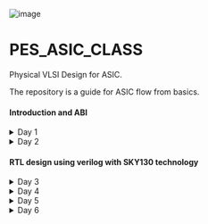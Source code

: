 
![image](https://github.com/VardhanSuroshi/pes_asic_class/assets/132068498/33403244-c9dd-4aef-a022-da52e2eef51c)

# PES_ASIC_CLASS

Physical VLSI Design for ASIC.

The repository is a guide for ASIC flow from basics.

#### Introduction and ABI
<details>
<summary> 
 Day 1
</summary>
<br>
 
### Introduction to RISCV ISA and GNU compiler toolchain
### Introduction
### Flow : HLL -> ALP -> Binary -> (HDL) -> GDS
#### 1. HLL -> High level language (c , c++) 
- A high-level language is any programming language that enables development of a program in a much more user-friendly programming context and is generally independent of the computer's hardware architecture.

#### 2. ALP -> Assembly level program
- An assembly language is a type of low-level programming language that is intended to communicate directly with a computer’s hardware (CPU). Assembly language programs are written using mnemonic codes that represent specific machine instructions which the machine can understand.Assembly language statements are entered one statement per line. Each statement follows the following format − [label] mnemonic [operands] [;comment]

#### 3. HDL -> Hardware Description Language (Verilog, System Verilog)
- A hardware description language (HDL) is a specialized computer language used to describe the structure and behavior of electronic circuits, and most commonly, digital logic circuits. HDLs can be used to design and describe the layout of digital systems from simple flip-flop memory units to complex communications protocols. It is used for circuit design, simulation,verification, synthesis and optimization of digital circuits.

#### 4. GDS -> Graphic Data System (layout)
- GDS II is a database file format which is the industry standard for data exchange of integrated circuit or IC layout artwork. It is a binary file format representing planar geometric shapes, text labels, and other information about the layout in hierarchical form. The data can be used to reconstruct all or part of the artwork used in sharing layouts, transferring artwork between different tools, or creating photo masks.

The Hardware needs to perform the instruction provided by the Application software. This is done through System sofware.

____System Software____
- OS : Operating System : Handles IO, memory allocation, Low level system function
- Compiler : Convert the input to hardware dependent instruction
- Assembler : Convert the instructions provided by compiler to Binary format
- HDL : A program that understands the Binary pattern and map it to a netlist
- GDS : Layout

 ### Lab 1


#### Contents:
- C Program to compute sum from 1 to N
- RISCV gcc compile and disassemble
- Spike simulation and debug


 1) Create a directory and open file sum1ton.c
  Write a C code to find the sum of numbers from 1 to n

 ![sum1ton_prog](https://github.com/ananya343B/pes_asic_class/assets/142582353/3b8ca152-4667-4a31-bee1-068b3954e91d)
 
  Now we will compile and execute the program. The output of the code is as follows
  
 ![sum1ton_op](https://github.com/ananya343B/pes_asic_class/assets/142582353/fe2cc5fe-b6d4-40c3-ad7b-aaa80509d229)

3) Generating RISCV object file and comparing the outputs
  
![pic3](https://github.com/ananya343B/pes_asic_class/assets/142582353/6e882222-8de4-45f0-90eb-2df2ecfaf5b1)

The command ```riscv64-unknown-elf-gcc``` is used to generate the object file sum1ton.o

![pic5](https://github.com/ananya343B/pes_asic_class/assets/142582353/27cd9359-ced5-4950-8575-c333f2863f40)

4) Spike simulation and debug

   ``` spike pk sum1ton.o```   is used to check if the instructions produce the correct output


  ![spike1](https://github.com/ananya343B/pes_asic_class/assets/142582353/afd04a0c-01dd-4f27-9b85-be623111a83e)

  ``` spike -d pk sum1ton.c```   is used for debugging
  
  The contents of the registers can be viewed
  
![spike](https://github.com/ananya343B/pes_asic_class/assets/142582353/dd1400e8-65d9-45ae-82e5-a648eab9ff91)

``` reg 0 a2```   is used to check the content of register a2

```q```  is used to quit the debugging process


### Lab 2
#### Contents: 

To display max and min value of 64 bit signed and unsigned numbers.

##### Unsigned numbers:

They are non-negative numbers which only have magnitude and no sign or direction.
Range:[0,(2^n)-1]

##### Signed numbers:

Signed numbers are numerical values which can represent positive and negative numbers along with zero.
Range: Positive:[0,2^(n-1)-1]      Negative:[-1,2^(n-1)].

- C Program to find max and min of 64 bit unsigned number:

  ![unsigned_code](https://github.com/ananya343B/pes_asic_class/assets/142582353/85744544-05cc-414c-8b13-588eb929631a)

  Output:
  
  ![unsigned_op](https://github.com/ananya343B/pes_asic_class/assets/142582353/b23b9188-9baa-4cd0-a98d-566ab642dd98)

- C Program to find max and min 64 bit signed number:

  ![signed_code](https://github.com/ananya343B/pes_asic_class/assets/142582353/6ee35461-849f-45fb-aeac-6f5c86a78ab9)

  Output:

  ![signed_op](https://github.com/ananya343B/pes_asic_class/assets/142582353/5cadeae9-df14-4c5d-845d-5af1826195ff)
</details>

 <details>
<summary> 
 Day 2
</summary>
<br>
  
  ### Introduction to ABI and basic verification flow

  ### Types of Instruction based on encoding format

1. **R-Type (Register-Type):**
   - These instructions operate on registers and have a fixed format for their operands.
   - Examples: ADD, SUB, AND, OR, XOR, SLL, SRL, SRA, SLT, SLTU

2. **I-Type (Immediate-Type):**
   - These instructions have an immediate operand and one register operand.
   - Examples: ADDI, SLTI, SLTIU, XORI, ORI, ANDI, SLLI, SRLI, SRAI, LB, LH, LW, LBU, LHU, JALR

3. **S-Type (Store-Type):**
   - These instructions are used for storing values from registers to memory.
   - Examples: SB, SH, SW

4. **B-Type (Branch-Type):**
   - These instructions perform conditional branching based on comparisons.
   - Examples: BEQ, BNE, BLT, BGE, BLTU, BGEU

5. **U-Type (Upper Immediate-Type):**
   - These instructions have a larger immediate field for encoding larger constants.
   - Examples: LUI, AUIPC

6. **J-Type (Jump-Type):**
   - These instructions are used for unconditional jumps and function calls.
   - Examples: JAL
  
     
  ### Application Binary Interface

An Application Binary Interface (ABI) is a set of conventions or rules that govern how functions, data structures, and system calls should be organized and accessed in a binary program or library. It defines the low-level interface between different parts of a program or between a program and the operating system. Here are the key points about an ABI:

1. **Binary Compatibility**: ABIs ensure that binary code produced by one compiler or platform can work seamlessly with code produced by another, as long as they adhere to the same ABI.

2. **Function Calling Convention**: ABIs specify how functions are called, including the order and location of arguments and return values, as well as how the call stack is managed during function calls.

3. **Register Usage**: ABIs define which registers are reserved for certain purposes (e.g., argument passing, return values, temporary storage) and how they should be managed during function calls.

4. **Data Layout**: ABIs specify how data structures like structs and arrays are laid out in memory, including rules for alignment and padding.

5. **Exception Handling**: They define how exceptions (such as hardware or software interrupts) are handled, including how control is transferred between user code and exception handlers.

6. **System Calls**: ABIs detail how programs interact with the operating system through system calls, including how arguments are passed and results are retrieved.

7. **Platform Independence**: ABIs help maintain compatibility across different platforms (e.g., different CPU architectures or operating systems) by providing a standardized interface.

8. **Dynamic Linking**: They cover aspects of dynamic linking, such as how shared libraries (DLLs on Windows or shared objects on Unix-based systems) are loaded and linked at runtime.

9. **Versioning**: Some ABIs include mechanisms for versioning so that future changes can be made without breaking compatibility with existing code.

10. **Documentation**: ABIs are typically documented and published, allowing developers to write code that conforms to the ABI's specifications.

11. **Toolchain Support**: Compilers and assemblers are designed to generate code that follows the ABI, ensuring that code produced by different tools can interoperate.

12. **Cross-Platform Development**: ABIs are especially important for cross-platform development, where code needs to run on multiple platforms with potentially different hardware architectures and operating systems.

13. **Security**: ABIs may include security-related aspects, such as buffer overflow protection mechanisms and stack canaries.


### Memmory Allocation for Double Words
64-bit number (or any multi-byte value) can be loaded into memory in little-endian or big-endian. It involves understanding the byte order and arranging the bytes accordingly
1. **Little-Endian:**
In little-endian representation, you store the least significant byte (LSB) at the lowest memory address and the most significant byte (MSB) at the highest memory address.
2. **Big-Endian:**
In big-endian representation, you store the most significant byte (MSB) at the lowest memory address and the least significant byte (LSB) at the highest memory address.

![th1](https://github.com/ananya343B/pes_asic_class/assets/142582353/e6415a66-5c06-40fc-b30e-a58a093ff9f1)


### Load, Add and Store Instructions
Load, Add, and Store instructions are fundamental operations in computer architecture and assembly programming. They are often used to manipulate data within a computer's memory and registers.

Example `ld x8, 16(x23)`

![th2](https://github.com/ananya343B/pes_asic_class/assets/142582353/ee3d8ef6-a411-4313-bee9-4cc2fdd8dad9)

In this Example
- `ld` is the load double-word instruction.
- `x8` is the destination register.
- `16(x23)` is the memory address pointed to by register `x5` (base address + offset).

 
Example `add x8, x24, x8`

![th3](https://github.com/ananya343B/pes_asic_class/assets/142582353/468facf3-3a36-4da0-a0e9-75c3c5b07044)


In this Example
- `add` is the add instruction.
- `x8` is the destination register.
- `x24` and `x8` are the source registers.

  ### 32-Registers and their ABI Names
The choice of the number of registers in a processor's architecture, such as the RISC-V RV64 architecture with its 32 general-purpose registers, involves a trade-off between various factors. While modern processors can have more registers but increasing the number of registers could lead to larger instructions, which would take up more memory and potentially slow down instruction fetch and decode.

###### ABI Names
ABI names for registers serve as a standardized way to designate the purpose and usage of specific registers within a software ecosystem. These names play a critical role in maintaining compatibility, optimizing code generation, and facilitating communication between different software components. 

![th4](https://github.com/ananya343B/pes_asic_class/assets/142582353/9772d6fe-b73c-4b29-b17f-2fc39a7db8d3)


### Lab
 We will use ABI to write a C program in ASM and check the result.
 
 ![th5](https://github.com/ananya343B/pes_asic_class/assets/142582353/a3e930f6-417a-412e-a4e9-98d4f93ef560)

#### C program to find sum of numbers from 1 to 9:

![lab2code](https://github.com/ananya343B/pes_asic_class/assets/142582353/2f6b3976-fab5-435e-aabc-643d924f30fb)

#### Assembly code:

![assembly_code](https://github.com/ananya343B/pes_asic_class/assets/142582353/629c1e6d-f9bb-41f5-b9d1-585c82b0b081)

#### Output:

![day2op](https://github.com/ananya343B/pes_asic_class/assets/142582353/5d717325-2ce8-4138-831f-74b8cc6bde62)

</details>

#### RTL design using verilog with SKY130 technology
<details>
<summary> 
 Day 3
</summary>
<br>

### Introduction to iVerilog

##### Simulator:
Simulation is a technique of applying different input stimulus to the design at different times to check if the RTL code behaves the intended way. Essentially, simulation is a well-followed technique to verify the robustness of the design.

How simulator works:

Simulator looks for changes in the input signals and corresponding to them, the output is evaluated.

##### Design:
A Verilog design consists of a hierarchy of modules. Modules encapsulate design hierarchy, and communicate with other modules through a set of declared input, output, and bidirectional ports.

##### Test bench:
Testbench is a code module that describes the stimulus to a logic design and checks whether the design's outputs match its specification.

![Screenshot from 2023-08-27 14-46-58](https://github.com/ananya343B/pes_asic_class/assets/142582353/8d608b57-b7ea-45c6-8901-828659e6c6a7)

Design may have one or more primary inputs and one or more primary outputs.
Test benche does not have primary inputs or outputs.

##### Iverilog based simulation flow:

![Screenshot from 2023-08-27 14-49-37](https://github.com/ananya343B/pes_asic_class/assets/142582353/b6cd9d93-767b-46dd-8d19-10df560d4b59)

### Lab1 - Using iVerilog and gtkwave

![Screenshot from 2023-08-27 15-49-04](https://github.com/ananya343B/pes_asic_class/assets/142582353/7c5282fe-73ee-4cec-bf31-903940626939)

Create a directory called vsd.

By using ```git clone``` we create a folder called ```sky130RTLDesignAndSynthesisWorkshop``` in ```vsd```.

```verilog_files``` contains all the verilog source files and test bench files.

![Screenshot from 2023-08-27 15-49-31](https://github.com/ananya343B/pes_asic_class/assets/142582353/84e8795e-548a-495c-b8b4-a13704a3a846)

Load the source code and testbench for ```good_mux.v``` into iverilog simulator.

It generates output file which is opened in gtkwave simulator.

![Screenshot from 2023-08-27 15-48-23](https://github.com/ananya343B/pes_asic_class/assets/142582353/d0f77e0f-9c79-4449-a8f7-5f5155dc1f4c)

The source code for ```good_mux.v``` and ```tb_good_mux.v``` are as follows:

![Screenshot from 2023-08-27 15-53-09](https://github.com/ananya343B/pes_asic_class/assets/142582353/26fca6bf-d992-4c6f-a490-accf460375a6)

![Screenshot from 2023-08-27 15-52-37](https://github.com/ananya343B/pes_asic_class/assets/142582353/dc20bac3-7410-4a9b-8f6f-37561a26ee39)


### Introduction to yosys and Logic synthesis 



##### Synthesizer 

Tool for converting RTL to netlist. 

![Screenshot from 2023-08-27 16-41-03](https://github.com/ananya343B/pes_asic_class/assets/142582353/9fa9601e-7dd8-42df-8954-39ad8821b43d)

Here we will be using yosys.

##### Yosys
Yosys is a framework for Verilog RTL synthesis. Yosys provides a collection of tools and algorithms to transform high level RTL to gate level representations which may be used forphysical implementation on hardware.

Design and .lib files are taken in by the synthesizer to give a netlist file.Netlist is a representation of design in the form of standard cells.

![Screenshot from 2023-08-27 16-31-39](https://github.com/ananya343B/pes_asic_class/assets/142582353/63ef4c2a-49a2-48c1-9ce5-ac58a495372f)

1) read_verilog - reads verilog file
2) read_liberty - reads .lib file
3) write_verilog - writes out netlist file

##### Verify the synthesis

![Screenshot from 2023-08-27 16-37-08](https://github.com/ananya343B/pes_asic_class/assets/142582353/5b7e7fa2-3d88-4648-be9f-3030ffc81d2f)

Netlist and testbench is fed to the iverilog simulator. A vcd file is generated which is fed to gtkwave simulator. 

Stimulus must be the same as output observed during RTL simulation.

Set of primary inputs and outputs will be the same as RTL.
Same testbench can be used for synthesized netlist.

##### Introduction to Logic synthesis

**Logic Synthesis**
  - Logic synthesis is a process in digital design that transforms a high-level hardware description of a digital circuit, typically in a hardware description language (HDL) like Verilog or VHDL, into a lower-level representation composed of logic gates and flip-flops.
  - The goal of logic synthesis is to optimize the design for various criteria such as performance, area, power consumption, and timing.

**.lib**
   - It is a collection of logical modules like And, Or, Not etc.
   - It has different flavors of same gate like 2 input AND gate, 3 input AND gate etc with different performace speed.
  
 **Need for different flavours of gates**
  - In order to make a circuit faster, the clock frequency should be high.
  - For that, the time period of the clock should be as low as possible as fmax=1/tmin.
  - For a smaller propagation time, we need faster cells.
  - To ensure that there are no HOLD issues at flip-flop B, we require slow cells.

**Faster Cells vs Slower Cells**
  - Load in digital circuit is of Capacitence.
  - Faster the charging or dicharging of capacitance, lesser is the cell delay.
  - However, for a quick charge/ discharge of capacitor, we need transistors capable of sourcing more     current i.e, we need wide transistors.
  - Wider transistors have lesser delay but consume more area and power.
  - Narrow transistors have more delay but consume less area and performance.
  - Faster cells come with a cost of area and power.
  - Hence the cells are chosen for a design such that all contraints are met.

##### Lab - Yosys

Invoking yosys:

![Screenshot from 2023-08-27 19-16-20](https://github.com/ananya343B/pes_asic_class/assets/142582353/9826a37d-f87f-4c81-8759-bcd2272c2c47)

To read the library
    
```read_liberty -lib ../lib/sky130_fd_sc_hd__tt_025C_1v80.lib```
    
To read the design

```read_verilog good_mux.v```

To syntheis the module

``` synth -top good_mux```
      
![Screenshot from 2023-08-27 19-19-53](https://github.com/ananya343B/pes_asic_class/assets/142582353/b47c7713-9942-4703-baf3-a34cae4e2c77)


To generate the netlist

```abc -liberty ../lib/sky130_fd_sc_hd__tt_025C_1v80.lib```

 ![Screenshot from 2023-08-27 19-20-09](https://github.com/ananya343B/pes_asic_class/assets/142582353/9fc2f494-f200-4314-b30c-9267ea9cafcc)

  It gives a report of what cells are used and the number of input and output signals.

To see the logic realised

```show```
  
![Screenshot from 2023-08-27 19-21-58](https://github.com/ananya343B/pes_asic_class/assets/142582353/6217e753-dc69-47ae-a81c-840b430b7a85)

To write the netlist

```write_verilog good_mux_netlist.v```

```!gvim good_mux_netlist.v```
     
To view a simplified code

``` write_verilog -noattr good_mux_netlist.v```

```!gvim good_mux_netlist.v```
     
![writing1](https://github.com/ananya343B/pes_asic_class/assets/142582353/1df99a5a-1ed9-4ba0-8420-75aab8a32913)


![writing2](https://github.com/ananya343B/pes_asic_class/assets/142582353/d6e24c76-22f4-430e-be72-f10a79e3d5cc)

</details>


<details>
<summary> 
 Day 4
</summary>
<br>

### Introduction to timing dot libs

##### Lab

To view the contents in the .lib

  ```gvim ../lib/sky130_fd_sc_hd__tt_025C_1v80.lib```

Use ```syn off``` to remove syntax.

![Screenshot from 2023-08-28 08-13-39](https://github.com/ananya343B/pes_asic_class/assets/142582353/b120b29c-d2ce-4621-93ab-ff80d1b1a1c4)

`library("sky130_fd_sc_hd__tt_025C_1v80") ` :

   - tt : indicates variations due to process and here it indicates typical Process.
   - 025C : indicates the variations due to temperatures where the silicon will be used.
   - 1v80 : indicates the variations due to the voltage levels where the silicon will be incorporated.

The properties of the cell can be veiwed:

![Screenshot from 2023-08-28 08-21-10](https://github.com/ananya343B/pes_asic_class/assets/142582353/edb662d5-79df-49d1-8d4e-427aadfc6d97)


`` :se nu`` - to enable line numbers.

`` /cell`` and ``:g//`` - to list all the cells.

![Screenshot from 2023-08-28 08-33-34](https://github.com/ananya343B/pes_asic_class/assets/142582353/2c9dddf5-70d4-4769-8822-b993a53434fb)

We can observe all the different types and flavours of cells in .lib

```:vsp``` - to compare cells.

![Screenshot from 2023-08-28 16-09-59](https://github.com/ananya343B/pes_asic_class/assets/142582353/bc7d7149-4d2a-462c-b840-933c1d712014)

We can compare the power consumption and area of different flavours of and cells in the above image.

### Heirarchical and Flattened synthesis

##### Heirarchical synthesis:

The hierarchy approach, sometimes known as the “divide and conquer” strategy, is breaking a module down into smaller units and then repeating the process on those units until the complexity of the smaller portions is manageable. The smaller modules and sub-circuits are synthesized individually and then integrated together. This approch helps designers to work on different parts of the design individually and helps manage the complexity of large modules.

##### Lab:

 Use ``` gvim multiple_modules.v``` to open the file.

 ![Screenshot from 2023-08-28 16-34-56](https://github.com/ananya343B/pes_asic_class/assets/142582353/db42a31c-9697-494f-bbb8-edd941e0f690)

 The file ```multiple_modules.v``` contains two sub-modules ```sub_module1``` and ```sub_module2```.

 perform the follewing after launching yosys:
 
![Screenshot from 2023-08-28 16-37-30](https://github.com/ananya343B/pes_asic_class/assets/142582353/a75f5368-c282-4343-aa44-f117b9f68dcd)

![Screenshot from 2023-08-28 16-38-39](https://github.com/ananya343B/pes_asic_class/assets/142582353/7ca504f8-bff0-45bf-a385-97accabaadb1)

![Screenshot from 2023-08-28 16-39-09](https://github.com/ananya343B/pes_asic_class/assets/142582353/1549ada9-2c03-455b-be04-7403f0f8b536)

![Screenshot from 2023-08-28 16-39-35](https://github.com/ananya343B/pes_asic_class/assets/142582353/7bb61349-ca55-472c-8fda-fc530ab629d0)

![Screenshot from 2023-08-28 16-40-43](https://github.com/ananya343B/pes_asic_class/assets/142582353/3b8ab335-16af-4df5-ab9a-7590e832a7ce)


To set ```multiple_modules.v``` as top module - ```synth -top multiple_modules```

To view net-list - ```show multiple_modules```

![Screenshot from 2023-08-28 16-41-30](https://github.com/ananya343B/pes_asic_class/assets/142582353/46176939-7e6f-4b33-af88-b1d80f340fac)

We can observe that AND gate and OR gate are replaced as ```sub_module1``` and ```sub_module2```
` in the above representation.

Open ```multiple_modules_hier.v``` using ```!gvim multiple_modules_hier.v```

![multi_mod1](https://github.com/ananya343B/pes_asic_class/assets/142582353/3f6a8e9f-497a-487b-b8d9-14855c839e93)

![multi_mod2](https://github.com/ananya343B/pes_asic_class/assets/142582353/615231ab-5e0b-4593-82b5-3f74981de248)

##### Flattened synthesis:

Flattening combines all the modules and sub-modules to produce a single entity. The entire design is synthesized as a single unit, without preserving the modular organization present in the original high-level description. It produces fast logic (by minimizing the levels of logic between the inputs and outputs) at the expense of the area increase.

##### Lab:

Follow the same steps as in heirarchical but use ```flatten``` before the ```show``` command to flatten the netlist.

![Screenshot from 2023-08-28 19-38-46](https://github.com/ananya343B/pes_asic_class/assets/142582353/2587cb97-ea36-4ff9-9d2c-e1a564538e04)

Opening the file using ```!gvim multiple_modules_flat.v```

![Screenshot from 2023-08-28 19-40-11](https://github.com/ananya343B/pes_asic_class/assets/142582353/ebf66455-50a1-4f92-a4f3-ae1eb35acaad)

![Screenshot from 2023-08-28 19-40-45](https://github.com/ananya343B/pes_asic_class/assets/142582353/1a9bc09a-ec61-4664-ab03-38a204139526)


### Various flops styles and optimization

##### Need for flip flops

Flip-flops are fundamental components in design. They are essential for storing binary information in digital circuits, enabling sequential logic and memory functions. Flip-flops play a crucial role in synchronizing data and controlling the flow of information within integrated circuits, making them essential for building complex digital systems like processors, memory units, and other digital devices.

##### Flip flops and glitches

Flip-flops are used in digital circuits to help eliminate glitches, which are unwanted, transient, and unpredictable pulses or voltage spikes in a circuit. By storing an synchronising data, flip-flops can help filter out glitchesand ensure that only stable and intended signals propogate through the circuit. The sequential nature of flip-flops allows them to delay signals and prevent short-lived glitches from affecting the overall behavior of the circuit. This is particularly important in synchronous digital systems where accurate and reliable signal propagation is critical.

##### D flip flop with asynchronous reset 

When the reset is high, the output of the flip-flop is forced to 0, irrespective of the clock signal.

Else, on the positive edge of the clock, the stored value is updated at the output.

```gvim dff_asyncres.v```

![Screenshot from 2023-08-28 22-10-39](https://github.com/ananya343B/pes_asic_class/assets/142582353/7b3b6771-1536-4aa2-af5f-1f36ca318600)

Simulation:

``` iverilog dff_asyncres.v tb_dff_asyncres.v```

```./a.out```

```gtkwave tb_dff_asyncres.vcd```

![dff_asyncres_timing](https://github.com/ananya343B/pes_asic_class/assets/142582353/dceedb31-f734-403a-83fe-6afe395a7894)

Synthesis:

Open yosys

``` read_liberty -lib ../lib/sky130_fd_sc_hd__tt_250C_1v80.lib```

```read_verilog dff_asyncres.v```

```synth -top dff_asyncres```

``` dfflibmap -liberty ../lib/sky130_fd_sc_hd__tt_250C_1v80.lib```

``` abc -liberty ../lib/sky130_fd_sc_hd__tt_250C_1v80.lib```

```show```

![dff_asyncres_rep](https://github.com/ananya343B/pes_asic_class/assets/142582353/91c55f61-b9c9-4a4f-8458-f8241ffe6556)


##### D flip flop with asynchronous set

When the set is high, the output of the flip-flop is forced to 1, irrespective of the clock signal.

Else, on positive edge of the clock, the stored value is updated at the output.

```gvim dff_async_set.v```

![Screenshot from 2023-08-28 22-10-02](https://github.com/ananya343B/pes_asic_class/assets/142582353/2960b5d1-6b76-4e65-80bd-75fc190dad89)

Simulation

``` iverilog dff_async_set.v tb_dff_async_set.v```

```./a.out```

```gtkwave tb_dff_async_set.vcd```

![dff_asyncset_timing](https://github.com/ananya343B/pes_asic_class/assets/142582353/379342e3-940d-4806-8b05-a6e9cf947b6a)

Synthesis:

Open yosys

``` read_liberty -lib ../lib/sky130_fd_sc_hd__tt_250C_1v80.lib```

```read_verilog dff_async_set.v```

```synth -top dff_async_set```

``` dfflibmap -liberty ../lib/sky130_fd_sc_hd__tt_250C_1v80.lib```

``` abc -liberty ../lib/sky130_fd_sc_hd__tt_250C_1v80.lib```

```show```

![dff_asyncset_rep](https://github.com/ananya343B/pes_asic_class/assets/142582353/0621ba03-39a9-46f2-b936-622e0f724a94)


##### D flip flop with synchronous reset 

When the set is high, the output of the flip-flop is forced to 1, irrespective of the clock signal.

Else, on positive edge of the clock, the stored value is updated at the output.

```gvim dff_syncres.v``` 

![Screenshot from 2023-08-28 22-09-21](https://github.com/ananya343B/pes_asic_class/assets/142582353/4eb64989-24cf-4f63-ac9d-46480021c351)

Simulation

``` iverilog dff_syncres.v tb_dff_syncres.v```

```./a.out```

```gtkwave tb_dff_syncres.vcd```

![dff_syncres_timing](https://github.com/ananya343B/pes_asic_class/assets/142582353/986d2ae8-9ec6-4ef7-85d5-7b8610a5cd04)

Synthesis:

Open yosys

``` read_liberty -lib ../lib/sky130_fd_sc_hd__tt_250C_1v80.lib```

```read_verilog dff_syncres.v```

```synth -top dff_syncres```

``` dfflibmap -liberty ../lib/sky130_fd_sc_hd__tt_250C_1v80.lib```

``` abc -liberty ../lib/sky130_fd_sc_hd__tt_250C_1v80.lib```

```show```

![dff_synchres_rep](https://github.com/ananya343B/pes_asic_class/assets/142582353/af0a7668-2002-4acf-befe-0a1382132dab)


##### D flip flop with asynchronous reset and synchronous reset 

When the asynchronous resest is high, the output is forced to 0.

When the synchronous reset is high at the positive edge of the clock, the output is forced to 0.

Else, on the positive edge of the clock, the stored value is updated at the output.

Here, it is a combination of both synchronous and asynchronous reset DFF.

```gvim dff_asyncres_syncres.v```

![Screenshot from 2023-08-28 22-08-46](https://github.com/ananya343B/pes_asic_class/assets/142582353/08447636-ef5d-41d4-a4a0-9611c7302587)


### Interesting optimizations

Case 1:

```gvim mult_2.v```

![mul2_file](https://github.com/ananya343B/pes_asic_class/assets/142582353/1d353aec-6f54-48d4-a285-fe901e5303b8)

input a - 3 bit

output y - 4 bit

relation - y=2*a

Number 'a' multiplied by 2 is appended by bit 0 at the right hand side, i.e  2*a={a,0}.

Therefore no extra hardware is required for multiplication of a number by powers of 2.

Synthesis:

Launch yosys

```read_liberty -lib ../lib/sky130_fd_sc_hd__tt_250C_1v80.lib```

```read_verilog mult_2.v```

```synth -top mul2```

```abc -liberty ../lib/sky130_fd_sc_hd__tt_250C_1v80.lib```

```show```

![mul2_syn1](https://github.com/ananya343B/pes_asic_class/assets/142582353/f03c774a-b705-4ab3-b97f-785e2ca4e180)

![mul2_syn2](https://github.com/ananya343B/pes_asic_class/assets/142582353/de156518-031a-4de7-8fd4-49237dbe1fad)

Netlist

```write_verilog -noattr mul2_netlist.v```

```!gvim mul2_netlist.v```

![mul2_netl](https://github.com/ananya343B/pes_asic_class/assets/142582353/e52cc5e9-ec6f-4259-b36b-29c9f18a5b29)

Case 2:

input a - 3 bit

output y - 6 bit

relation - y=9*a

```gvim mult_8.v```

![mul8_file](https://github.com/ananya343B/pes_asic_class/assets/142582353/301d7dcd-b1cd-401c-ad08-331e4921ab96)

Synthesis:

Launch yosys

```read_liberty -lib ../lib/sky130_fd_sc_hd__tt_025C_1v80.lib```

```read_verilog mult_8.v```

```synth -top mult8```

```abc -liberty ../lib/sky130_fd_sc_hd__tt_025C_1v80.lib```

```show```

![mul8_syn1](https://github.com/ananya343B/pes_asic_class/assets/142582353/dc5dba90-1ecf-4e8d-bb12-57b3007a728b)

![mul8_syn2](https://github.com/ananya343B/pes_asic_class/assets/142582353/1ca0b57e-a6a2-4796-80c4-965b1151954e)

Netlist:

```write_verilog -noattr mul8_netlist.v```

 ```!gvim mult8_netlist.v```
 
![mul8_netl](https://github.com/ananya343B/pes_asic_class/assets/142582353/a89699ca-2b7f-4254-bc4d-e0f4f13622ab)


</details>


<details>
<summary> 
 Day 5
</summary>
<br>

### Combinational and Sequential Optimizations

### Combinational logic optimizations:

- Combinational logic refers to a type of digital logic design where the output is solely determined by the current input values, and there are no memory elements involved. Examples of combinational circuits include adders, multiplexers, demultiplexers, comparators, and more.

- Squeezing the logic to get the most optimised design (Area and power savings)

##### Optimisation techniques

**1) Constant Propogation (Direct Optimisation)**

- identify signals that are derived from constant inputs or other signals with constant values.
        
- Replace these signals with their constant values throughout the logic.
        
- Update downstream logic accordingly, simplifying the circuit.
        
- This optimization eliminates unnecessary logic and reduces gate count, improving circuit efficiency and performance.
        
 **2) Boolean logic optimization (using K-map or Quine McKluskey)**
 
- Apply Boolean algebra rules to simplify logic expressions, using techniques like factorization, distribution, and absorption.

- Use Karnaugh Maps (K-Maps) to identify patterns and group terms for simplification.
        
- Eliminate redundant terms and simplify expressions further.
        
- This optimization reduces the number of gates, improves circuit performance, and enhances overall efficiency.

### Sequential Logic Optimizations

- Sequential Logic is a fundamental concept in digital circuit design that involves elements capable of storing information (memory elements like flip-flops and latches) and producing outputs based not only on current inputs but also on past inputs and internal states.It forms the basis for many digital devices, including microcontrollers, processors, and communication systems.
  
- Designers must carefully evaluate the trade-offs between speed, power, and complexity to create effective and optimized sequential logic designs.

##### Optimisation techniques

**i)Basic**

**1) Sequential constant propagation**

- Sequential constant propagation is an optimization technique that involves identifying and replacing intermediate signals within a sequential circuit with their constant values. This technique aims to eliminate unnecessary calculations and logic, reducing the complexity of the circuit.

**ii) Advanced**

   **1) State optimization**
   
- State optimization focuses on reducing the number of states in a finite state machine (FSM) or reducing the complexity of state transitions. By eliminating redundant or unreachable states and simplifying the transition logic, designers can create more efficient and streamlined state machines.
        
   **2)Retiming**
   
- Retiming is a technique used to balance the delay of a sequential circuit by moving flip-flops within the design. By strategically relocating flip-flops along the critical path, designers can minimize propagation delays and improve the overall performance of the circuit.
        
   **3)Sequential logic cloning (Floor Plan Aware Synthesis)**
   
- Sequential logic cloning involves duplicating a portion of a sequential circuit to optimize its performance. This technique is particularly useful for critical paths where excessive delays are present. By replicating a section of the circuit and introducing additional registers, designers can reduce the delay along the path.

### Lab

##### Combinational logic optimization

**opt_check**

```gvim opt_check.v```

![oc1_file](https://github.com/ananya343B/pes_asic_class/assets/142582353/f2bbc05f-cb23-4141-89c9-5335eeb64283)

Synthesis:

Launch yosys

```read_liberty -lib ../lib/sky130_fd_sc_hd__tt_025C_1v80.lib```

```read_verilog opt_check.v```

```synth -top opt_check```

For constant Propogation optimisation:

```opt_clean -purge```
 
```abc -liberty ../lib/sky130_fd_sc_hd__tt_025C_1v80.lib```

```show```

![oc1_syn1](https://github.com/ananya343B/pes_asic_class/assets/142582353/51592d86-8ab2-4436-9a39-2b4ed553fc4b)

![oc1_syn2](https://github.com/ananya343B/pes_asic_class/assets/142582353/33038392-8143-466a-9303-9de62e3a6457)


**opt_check2**

```gvim opt_check2.v```

![oc2_file](https://github.com/ananya343B/pes_asic_class/assets/142582353/17d9ed01-5cf5-41d5-b5ac-89cda648a241)

Synthesis:

Launch yosys

```read_liberty -lib ../lib/sky130_fd_sc_hd__tt_025C_1v80.lib```

```read_verilog opt_check2.v```

```synth -top opt_check2```

```opt_clean -purge```

```abc -liberty ../lib/sky130_fd_sc_hd__tt_025C_1v80.lib```

```show```

![oc2_syn1](https://github.com/ananya343B/pes_asic_class/assets/142582353/b06c7568-7336-4094-bf16-5e0d81f3c54c)

![oc2_syn2](https://github.com/ananya343B/pes_asic_class/assets/142582353/f44718b9-4644-4ff9-8b75-c9dd980302c0)


**opt_check3**

```gvim opt_check3.v```

![oc3_file](https://github.com/ananya343B/pes_asic_class/assets/142582353/1eaac6d3-3985-4eb3-a8d8-d7436c6d9cd7)


Synthesis:

Launch yosys

```read_liberty -lib ../lib/sky130_fd_sc_hd__tt_025C_1v80.lib```

```read_verilog opt_check3.v```

```synth -top opt_check3```

```opt_clean -purge```

```abc -liberty ../lib/sky130_fd_sc_hd__tt_025C_1v80.lib```

```show```

![oc3_syn1](https://github.com/ananya343B/pes_asic_class/assets/142582353/84896a1b-8169-4b87-89fb-eafe640b1fdd)

![oc3_syn2](https://github.com/ananya343B/pes_asic_class/assets/142582353/0cf821d3-9e4c-4e33-93c3-285cd3f7606f)


**opt_check4**

```gvim opt_check4.v```

![oc4_file](https://github.com/ananya343B/pes_asic_class/assets/142582353/e1675b28-f749-4fea-a229-95ffc1e4337f)


Synthesis:

Launch yosys

```read_liberty -lib ../lib/sky130_fd_sc_hd__tt_025C_1v80.lib```

```read_verilog opt_check4.v```

```synth -top opt_check4```

```opt_clean -purge```

```abc -liberty ../lib/sky130_fd_sc_hd__tt_025C_1v80.lib```

```show```

![oc4_syn1](https://github.com/ananya343B/pes_asic_class/assets/142582353/06d8dca5-7991-4ae2-91b7-0af08cb2e5d2)

![oc4_syn2](https://github.com/ananya343B/pes_asic_class/assets/142582353/42b41188-9207-4739-a373-bd1b24c5085f)


**multiple_module_opt**

```gvim multiple_module_opt.v```

![multi_file](https://github.com/ananya343B/pes_asic_class/assets/142582353/1b476b01-d4f2-465f-b0c3-687bd1a28823)


Synthesis:

Launch yosys

```read_liberty -lib ../lib/sky130_fd_sc_hd__tt_025C_1v80.lib```

```read_verilog multiple_module_opt.v```

```synth -top multiple_module_opt```

```opt_clean -purge```

```abc -liberty ../lib/sky130_fd_sc_hd__tt_025C_1v80.lib```

```show```

![multi_syn1](https://github.com/ananya343B/pes_asic_class/assets/142582353/0d169160-596c-4cd9-aa0b-6e44d2f7fe0e)

![multi_syn2](https://github.com/ananya343B/pes_asic_class/assets/142582353/54a8aa67-0907-4939-9a30-a6910b31444f)


##### Sequential logic optimization

**dff_const1**

```gvim dff_const1.v```

![dc1_file](https://github.com/ananya343B/pes_asic_class/assets/142582353/79f99feb-a9fa-4a12-8e13-1a978f2e91cb)

Simulation:

```iverilog dff_const1.v tb_dff_const1.v```

```./a.out```

```gtkwave tb_dff_const1.vcd```

![dc1_sim](https://github.com/ananya343B/pes_asic_class/assets/142582353/74c47c31-d337-4f9d-a23c-9226d5d0483a)

Synthesis:

Launch yosys

```read_liberty -lib ../lib/sky130_fd_sc_hd__tt_025C_1v80.lib```

```read_verilog dff_const1.v```

```synth -top dff_const1```

```dfflibmap -liberty ../lib/sky130_fd_sc_hd__tt_025C_1v80.lib```

```abc -liberty ../lib/sky130_fd_sc_hd__tt_025C_1v80.lib```

```show```

![dc1_syn1](https://github.com/ananya343B/pes_asic_class/assets/142582353/0c0f6c9c-7fcc-4fa1-b3be-49a451c48cda)

![dc1_syn2](https://github.com/ananya343B/pes_asic_class/assets/142582353/6e33ff6e-0a2d-4e6b-bc30-a187b1e994ea)


**dff_const2**


```gvim dff_const2.v```

![dc2_file](https://github.com/ananya343B/pes_asic_class/assets/142582353/44aee1ff-07e0-43a4-9e66-128c37242d9a)

Simulation:

```iverilog dff_const2.v tb_dff_const2.v```

```./a.out```

```gtkwave tb_dff_const2.vcd```

![dc2_sim](https://github.com/ananya343B/pes_asic_class/assets/142582353/8259659f-12d9-43d5-8386-e00eee365ac7)

Synthesis:

Launch yosys

```read_liberty -lib ../lib/sky130_fd_sc_hd__tt_025C_1v80.lib```

```read_verilog dff_const2.v```

```synth -top dff_const2```

```dfflibmap -liberty ../lib/sky130_fd_sc_hd__tt_025C_1v80.lib```

```abc -liberty ../lib/sky130_fd_sc_hd__tt_025C_1v80.lib```

```show```

![dc2_syn1](https://github.com/ananya343B/pes_asic_class/assets/142582353/615bb96f-4185-444b-9e69-e0c6043b4772)

![dc2_syn2](https://github.com/ananya343B/pes_asic_class/assets/142582353/027b098c-ca67-43a2-8d31-5d1576969676)


**dff_const3**

```gvim dff_const3.v```

![dc3_file](https://github.com/ananya343B/pes_asic_class/assets/142582353/b8c453ab-3cf9-48ec-941a-01d61dcf6217)


Simulation:

```iverilog dff_const3.v tb_dff_const3.v```

```./a.out```

```gtkwave tb_dff_const3.vcd```

![dc3_sim](https://github.com/ananya343B/pes_asic_class/assets/142582353/e596bafa-5b6b-492f-b5f2-8275a7bece3e)


Synthesis:

Launch yosys

```read_liberty -lib ../lib/sky130_fd_sc_hd__tt_025C_1v80.lib```

```read_verilog dff_const3.v```

```synth -top dff_const3```

```dfflibmap -liberty ../lib/sky130_fd_sc_hd__tt_025C_1v80.lib```

```abc -liberty ../lib/sky130_fd_sc_hd__tt_025C_1v80.lib```

```show```

![dc3_syn1](https://github.com/ananya343B/pes_asic_class/assets/142582353/44baf893-6536-4726-a3d4-1044be456421)

![dc3_syn2](https://github.com/ananya343B/pes_asic_class/assets/142582353/2ee3d35c-eac7-4de6-8a87-eb6d3974bf27)


**dff_const4**

```gvim dff_const4.v```
![dc4_file](https://github.com/ananya343B/pes_asic_class/assets/142582353/1dfa58c1-7aaa-4cfa-8c34-8eb308eab08c)


Simulation:

```iverilog dff_const4.v tb_dff_const4.v```

```./a.out```

```gtkwave tb_dff_const4.vcd```

![dc4_sim](https://github.com/ananya343B/pes_asic_class/assets/142582353/d8a43fb0-0dd0-4f46-915b-e1795a3ed493)


Synthesis:

Launch yosys

```read_liberty -lib ../lib/sky130_fd_sc_hd__tt_025C_1v80.lib```

```read_verilog dff_const4.v```

```synth -top dff_const4```

```dfflibmap -liberty ../lib/sky130_fd_sc_hd__tt_025C_1v80.lib```

```abc -liberty ../lib/sky130_fd_sc_hd__tt_025C_1v80.lib```

```show```

![dc4_syn1](https://github.com/ananya343B/pes_asic_class/assets/142582353/926b869a-867b-4ebf-88ff-741658db190d)

![dc4_syn2](https://github.com/ananya343B/pes_asic_class/assets/142582353/bb8a741a-9e24-498d-a6b5-02a15142d0b8)


**dff_const5**

```gvim dff_const5.v```

![dc_file](https://github.com/ananya343B/pes_asic_class/assets/142582353/ba209159-58da-4abb-a1dc-6ebf41bda003)


Simulation:

```iverilog dff_const5.v tb_dff_const5.v```

```./a.out```

```gtkwave tb_dff_const5.vcd```

![dc_sim](https://github.com/ananya343B/pes_asic_class/assets/142582353/40fa2007-24e6-4b5d-bd90-5d97d60019d5)

Synthesis:

Launch yosys

```read_liberty -lib ../lib/sky130_fd_sc_hd__tt_025C_1v80.lib```

```read_verilog dff_const5.v```

```synth -top dff_const5```

```dfflibmap -liberty ../lib/sky130_fd_sc_hd__tt_025C_1v80.lib```

```abc -liberty ../lib/sky130_fd_sc_hd__tt_025C_1v80.lib```

```show```

![dc_syn1](https://github.com/ananya343B/pes_asic_class/assets/142582353/9e9708b3-14a2-4b8f-8831-dc1fd90b2897)

![dc_syn2](https://github.com/ananya343B/pes_asic_class/assets/142582353/9ec851b6-519c-4e76-b5cb-7b80c3b567f6)


##### Sequential optimizations for unused outputs

**counter_opt**

```gvim counter_opt.v```

![co_file](https://github.com/ananya343B/pes_asic_class/assets/142582353/57f68073-fe63-43da-b1d9-0d54f63a8965)

Synthesis:

Launch yosys

```read_liberty -lib ../lib/sky130_fd_sc_hd__tt_025C_1v80.lib```

```read_verilog counter_opt.v```

```synth -top counter_opt```

```dfflibmap -liberty ../lib/sky130_fd_sc_hd__tt_025C_1v80.lib```

```abc -liberty ../lib/sky130_fd_sc_hd__tt_025C_1v80.lib```

```show```

![co_syn1](https://github.com/ananya343B/pes_asic_class/assets/142582353/7d5a9ff7-eee0-4883-a07d-68026f5db8f9)

![co_syn2](https://github.com/ananya343B/pes_asic_class/assets/142582353/197f057a-e76d-456d-ac87-abd26f18c627)


**counter_opt2**

```gvim counter_opt2.v```

![co2_file](https://github.com/ananya343B/pes_asic_class/assets/142582353/701f9bbb-7747-4081-b6ee-5c270c8d305d)


Synthesis:

Launch yosys

```read_liberty -lib ../lib/sky130_fd_sc_hd__tt_025C_1v80.lib```

```read_verilog counter_opt2.v```

```synth -top counter_opt2```

```dfflibmap -liberty ../lib/sky130_fd_sc_hd__tt_025C_1v80.lib```

```abc -liberty ../lib/sky130_fd_sc_hd__tt_025C_1v80.lib```

```show```

![co2_syn1](https://github.com/ananya343B/pes_asic_class/assets/142582353/9b48a11c-e924-421f-8d8d-013b4f6d28f1)

![co2_syn2](https://github.com/ananya343B/pes_asic_class/assets/142582353/a7f8e120-ce20-4f87-8ab7-c57523127432)



</details>


<details>
<summary> 
 Day 6
</summary>
<br>

### GLS, Blocking vs Non-blocking, Synthesis simulation mismatch

### GLS

- **What is GLS??**
  
	- It is a verification process in digital design where the gate-level netlist of a design is simulated to ensure that it behaves as expected after the synthesis process. In gate-level simulation, the design is represented using actual gate-level components (AND gates, OR gates, flip-flops, etc.) and their interconnections.
   
	- Run the testbench with netlist as the design under test
   
	- Netlist is logically same as RTL code (same TB will allign with the design)
   
- **Why GLS??**
	- To verify the logical correctness of design under synthesis
   
	- Ensuring the timing of the design is met
   
	- It helps designers catch post-synthesis errors, timing issues, and other potential design flaws.
   
- **GLS using iverilog**

![gsl1](https://github.com/ananya343B/pes_asic_class/assets/142582353/3129bf4e-f560-498a-9a5e-2093109dd726)

### Synthesis-Simulation mismatch

Discrepancies or inconsistencies that can arise between the behavior of a digital design as simulated and its behavior after synthesis.

- **Reasons**
	- Missing sensitivity List
   
	- Blocking vs Non-blocking assignments
   
	- Non standard Verilog coding
   
Addressing and minimizing synthesis-simulation mismatch is crucial for ensuring the correctness and reliability of digital designs. Careful validation, consistency in constraints, and understanding the intricacies of the synthesis process are key steps in mitigating this type of issue.

### Missing sensitivity list

Simulator always looks for activity, ie. it acts upon the output only when there is a change in the input.

Example: Below is the code for a 2:1 mux.

	module mux(input i0,
 		      input i1,
	 	      input sel,
		      output reg y);
	always@(sel)
 		begin
   		if(sel)
     			y=i1;
		else
  			y=i0;
     		end
       endmodule

Here always is evaluated only when there is a change in `sel`.

It acts as a latch.

If  ```always@(*)```  is used instead, y is evaluated for any change in `i0,i1,sel`. Therefore it acts like a mux.
     
### Blocking and Non-blocking statements in verilog

Blocking and non-blocking statements are two types of assignment statements used in Verilog, a hardware description language. They serve different purposes in describing how assignments are executed within a procedural block of code, such as an 'always' or 'initial' block.

- **Blocking Assignment**

    - Blocking assignments in Verilog use the `=` operator for assignment.
      
    - A blocking assignment is executed sequentially, meaning the next statement will not be executed until the current assignment is complete.
      
    - The value on the right side of the assignment is immediately assigned to the left-hand side, and the process waits for the assignment to complete before moving on.
      
    - It represents a procedural programming-style behavior.
 
- **Non-blocking Assignment**

    - Non-blocking assignments in Verilog use the `<=` operator for assignment.
      
    - A non-blocking assignment schedules the assignment to take place at the end of the current time step without affecting the order of execution of subsequent statements.
      
    - It is commonly used to model concurrent behavior, particularly in sequential logic circuits, by allowing multiple assignments to occur simultaneously within the same time step.
    -
    - It represents hardware modeling and concurrent behavior more accurately.


### Caveats with blocking statements

Using blocking statements (`=`) in Verilog can introduce certain caveats and potential issues in your designs. 

Example:

	module code(input clk,
 		    input reset,
       		    input d,
	     	    output reg q);
	reg q0;
 	always@(posedge clk,posedge reset)
  	begin
   	if(reset)
    		begin
      		q0=1'b0;
		q=1'b0;
  		end
    	else
     		begin
       		q=q0;
	 	q0=d;
   		end
     	end
      endmodule

The code works in normal condition in the above example. However, if the order of statements  

`q=q0;
q0=d;`

are changed to

`q0=d;
q=q0;`

only one flop will be generated instead of two. To rectify the problem, we use non-blocking statements, where the order does not matter.

Therefore non-blocking statements are used in writing sequential logic.


Here are some important considerations to keep in mind to avoid such caveats:

1. **Sequential Execution:** Blocking assignments are executed sequentially, meaning that each assignment must complete before the next one starts. This can lead to unintended delays and might not accurately capture concurrent behavior.

2. **Race Conditions:** When multiple blocking assignments are used to update the same variable within a procedural block, the final value of the variable is determined by the order of execution. This can lead to race conditions where simulation results might not match hardware behavior.

3. **Combinational Logic:** In combinational logic circuits, using only blocking assignments might not accurately model concurrent behavior. Combinational logic should ideally use non-blocking assignments (`<=`) to capture concurrent signal updates within the same time step.

4. **Sensitivity Lists:** Procedural blocks using blocking assignments should have accurate sensitivity lists to ensure that the code executes when the appropriate events occur. Incorrect sensitivity lists can lead to unexpected simulation behavior.

5. **Simulation vs. Hardware Behavior:** The sequential execution of blocking assignments in simulation might not accurately represent the concurrent behavior of hardware circuits.

6. **Nested Blocking Blocks:** Nesting blocking assignment blocks within each other can lead to unintended delays and can complicate the design.

7. **Timing Analysis:** If used improperly, blocking assignments in synchronous logic (such as setting flip-flop inputs) can lead to incorrect timing analysis results.

8. **State Machines:** When describing state machines, using only blocking assignments might lead to incorrect state transitions if transitions are not carefully managed.


**Best Practices to Mitigate Caveats:**

1. **Use Non-Blocking Assignments:** For modeling concurrent behavior in sequential logic circuits, use non-blocking assignments (`<=`) to avoid race conditions and capture the expected hardware behavior.

2. **Reserve Blocking for Sequential Logic:** Use blocking assignments (`=`) for simple sequential operations where one operation must complete before the next one starts.

3. **Minimize Multiple Blocking Assignments:** Avoid multiple blocking assignments to the same variable within a single procedural block to prevent race conditions.

4. **Sensitivity List Integrity:** Ensure that sensitivity lists in your procedural blocks are accurate and capture the necessary triggers for execution.

5. **Separate Logic Types:** Clearly separate sequential logic (clocked processes) from combinational logic (non-blocking assignments) to maintain accurate modeling.

6. **Avoid Nesting Blocks:** Minimize nesting of blocking assignment blocks to avoid unintended timing effects.

7. **Consult Simulation Warnings:** Pay attention to simulation tool warnings or messages related to the usage of blocking assignments. They can offer insights into potential issues.


### Lab

##### ternary_operator_mux

```gvim teranry_operator_mux.v```

![tom_file](https://github.com/ananya343B/pes_asic_class/assets/142582353/154d10b0-f2e1-4267-be2c-3e2548868834)

**Simulation**

```iverilog ternary_operator_mux.v tb_ternary_operator_mux.v```

```./a.out```

```gtkwave tb_ternary_operator_mux.vcd```

![tom_sim](https://github.com/ananya343B/pes_asic_class/assets/142582353/afd0186f-511b-4ea8-84ae-f54827f39a49)

**Synthesis**

```read_liberty -lib ../lib/sky130_fd_sc_hd__tt_025C_1v80.lib```

```read_verilog ternary_operator_mux.v```

```synth -top ternary_operator_mux```

```abc -liberty ../lib/sky130_fd_sc_hd__tt_025C_1v80.lib```

```show```

![tom_syn1](https://github.com/ananya343B/pes_asic_class/assets/142582353/195db590-ff36-47f1-a3a7-6c203f29af0b)


![tom_syn2](https://github.com/ananya343B/pes_asic_class/assets/142582353/79bc9dd5-3b15-4cf8-bf5b-7c1fe11d53bd)

**Gate-Level Simulation**

```iverilog ../my_lib/verilog_model/primitives.v ../my_lib/verilog_model/sky130_fd_sc_hd.v ternary_operator_mux_net.v tb_ternary_operator_mux.v```

```./a.out```

```gtkwave tb_bad_mux.vcd```

![tom_gls](https://github.com/ananya343B/pes_asic_class/assets/142582353/010f0fa4-c3c7-46ec-9fd3-b15917b07fed)

</details>

